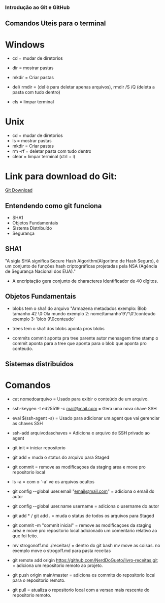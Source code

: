 ### Introdução ao Git e GitHub
## Comandos Uteis para o terminal
# Windows
 - cd = mudar de diretorios
 - dir = mostrar pastas
 - mkdir = Criar pastas
 - del/ rmdir  = (del é para deletar apenas arquivos), rmdir /S /Q  (deleta a pasta  com tudo dentro)

- cls = limpar terminal

# Unix
 - cd = mudar de diretorios
 - ls = mostrar pastas
 - mkdir = Criar pastas
 - rm -rf = deletar pasta com tudo dentro
 - clear = limpar terminal (ctrl + l)

# Link para download do Git:
[Git Download](https://git-scm.com/downloads)


## Entendendo como git funciona
 - SHA1
 - Objetos Fundamentais
 - Sistema Distribuído
 - Segurança


## SHA1

"A sigla SHA significa Secure Hash Algorithm(Algoritmo de Hash Seguro), é um conjunto de funções hash criptográficas projetadas pela NSA (Agência de Segurança Nacional dos EUA)."

 - A encriptação gera conjunto de characteres identificador de 40 dígitos.


## Objetos Fundamentais
 - blobs
tem o sha1 do arquivo
"Armazena metadados exemplo: 
Blob tamanho 42 \0 Ola mundo
exemplo 2:
nome/tamanho'9'/'\0'/conteudo
exemplo 3:
'blob 9\0conteudo'

 - trees
tem o sha1 dos blobs
aponta pros blobs

 - commits
commit aponta pra tree
parente
autor
mensagem
time stamp
o commit aponta para a tree que aponta para o blob que aponta pro conteudo.

## Sistemas distribuidos

# Comandos
 - cat nomedoarquivo = Usado para exibir o conteúdo de um arquivo.

 - ssh-keygen -t ed25519 -c mail@mail.com =  Gera uma nova chave SSH

 - eval $(ssh-agent -s) = Usado para adicionar um agent que vai gerenciar as chaves SSH

 - ssh-add arquivodaschaves = Adiciona o arquivo de SSH privado ao agent



 - git init = iniciar repositorio
 - git add = muda o status do arquivo para Staged
 - git commit = remove as modificaçoes da staging area e move pro repositorio local  

 - ls -a = com o '-a' ve os arquivos ocultos

 - git config --global user.email "email@mail.com" = adiciona o email do autor 
 - git config --global user.name username = adiciona o username do autor

 - git add * / git add . = muda o status de todos os arquivos para Staged

 - git commit -m "commit inicial" = remove as modificaçoes da staging area e move pro repositorio local adicionado um comentario relativo ao que foi feito.

 - mv strogonoff.md ./receitas/ = dentro do git bash mv move as coisas. no exemplo move o strogoff.md para pasta receitas



 - git remote add origin https://github.com/NerdDoGueto/livro-receitas.git = adiciona um repositorio remoto ao projeto.


 - git push origin main/master = adiciona os commits do repositorio local para o repositorio remoto.

 - git pull = atualiza o repositorio local com a versao mais rescente do repositorio remoto.